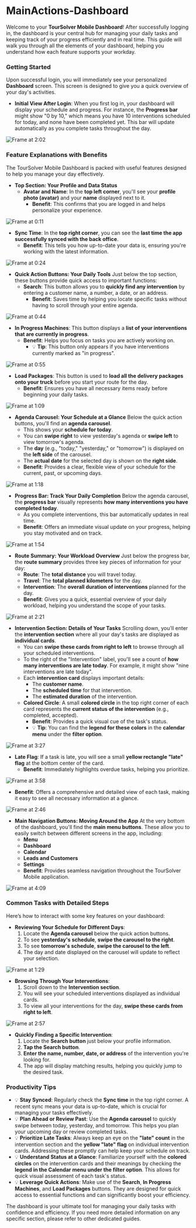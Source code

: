 # MainActions-Dashboard

Welcome to your **TourSolver Mobile Dashboard**! After successfully logging in, the dashboard is your central hub for managing your daily tasks and keeping track of your progress efficiently and in real time. This guide will walk you through all the elements of your dashboard, helping you understand how each feature supports your workday.

### Getting Started

Upon successful login, you will immediately see your personalized **Dashboard** screen. This screen is designed to give you a quick overview of your day's activities.

*   **Initial View After Login**:
    When you first log in, your dashboard will display your schedule and progress. For instance, the **Progress bar** might show "0 by 10," which means you have 10 interventions scheduled for today, and none have been completed yet. This bar will update automatically as you complete tasks throughout the day.

![Frame at 2:02](../../images/MainActions-Dashboard_timestamp_2_to_02.png "Initial login state – Progress bar shows 0 by 10 interventions.")



### Feature Explanations with Benefits

The TourSolver Mobile Dashboard is packed with useful features designed to help you manage your day effectively.

*   **Top Section: Your Profile and Data Status**
    *   **Avatar and Name**: In the **top left corner**, you'll see your **profile photo (avatar)** and your **name** displayed next to it.
        *   **Benefit**: This confirms that you are logged in and helps personalize your experience.

![Frame at 0:11](../../images/MainActions-Dashboard_timestamp_0_to_11.png "Avatar and name display – Your profile photo and name are shown in the top left corner.")

*   **Sync Time**: In the **top right corner**, you can see the **last time the app successfully synced with the back office**.
    *   **Benefit**: This tells you how up-to-date your data is, ensuring you're working with the latest information.

![Frame at 0:24](../../images/MainActions-Dashboard_timestamp_0_to_24.png "Sync time display – Shows the last successful sync time, indicating data freshness.")


*   **Quick Action Buttons: Your Daily Tools**
    Just below the top section, these buttons provide quick access to important functions:
    *   **Search**: This button allows you to **quickly find any intervention** by entering a customer name, a number, a date, or an address.
        *   **Benefit**: Saves time by helping you locate specific tasks without having to scroll through your entire agenda.

![Frame at 0:44](../../images/MainActions-Dashboard_timestamp_0_to_44.png "Search button – Helps find interventions by name, number, date, or address.")

*   **In Progress Machines**: This button displays a **list of your interventions that are currently in progress**.
    *   **Benefit**: Helps you focus on tasks you are actively working on.
        *   💡 **Tip**: This button only appears if you have interventions currently marked as "in progress".

![Frame at 0:55](../../images/MainActions-Dashboard_timestamp_0_to_55.png "In Progress Machines button – Shows a list of in-progress interventions and only appears if applicable.")

*   **Load Packages**: This button is used to **load all the delivery packages onto your truck** before you start your route for the day.
    *   **Benefit**: Ensures you have all necessary items ready before beginning your daily tasks.

![Frame at 1:09](../../images/MainActions-Dashboard_timestamp_1_to_09.png "Load packages button – Used to load delivery packages onto your truck before the route.")


*   **Agenda Carousel: Your Schedule at a Glance**
    Below the quick action buttons, you'll find an **agenda carousel**.
    *   This shows your **schedule for today**.
    *   You can **swipe right** to view yesterday's agenda or **swipe left** to view tomorrow's agenda.
    *   The **day** (e.g., "today," "yesterday," or "tomorrow") is displayed on the **left side** of the carousel.
    *   The **actual date** for the selected day is shown on the **right side**.
    *   **Benefit**: Provides a clear, flexible view of your schedule for the current, past, or upcoming days.

![Frame at 1:18](../../images/MainActions-Dashboard_timestamp_1_to_18.png "Agenda carousel – Shows today's schedule, allows swiping for yesterday/tomorrow, displays day and date.")


*   **Progress Bar: Track Your Daily Completion**
    Below the agenda carousel, the **progress bar** visually represents **how many interventions you have completed today**.
    *   As you complete interventions, this bar automatically updates in real time.
    *   **Benefit**: Offers an immediate visual update on your progress, helping you stay motivated and on track.

![Frame at 1:54](../../images/MainActions-Dashboard_timestamp_1_to_54.png "Progress bar – Shows completed interventions out of total, updates in real time.")


*   **Route Summary: Your Workload Overview**
    Just below the progress bar, the **route summary** provides three key pieces of information for your day:
    *   **Route**: The **total distance** you will travel today.
    *   **Travel**: The **total planned kilometers** for the day.
    *   **Intervention**: The **overall duration of interventions** planned for the day.
    *   **Benefit**: Gives you a quick, essential overview of your daily workload, helping you understand the scope of your tasks.

![Frame at 2:21](../../images/MainActions-Dashboard_timestamp_2_to_21.png "Route summary – Displays total distance, total planned kilometers, and overall intervention duration for the day.")


*   **Intervention Section: Details of Your Tasks**
    Scrolling down, you'll enter the **intervention section** where all your day's tasks are displayed as **individual cards**.
    *   You can **swipe these cards from right to left** to browse through all your scheduled interventions.
    *   To the right of the "Intervention" label, you'll see a count of **how many interventions are late today**. For example, it might show "nine interventions are late today".
    *   Each **intervention card** displays important details:
        *   The **customer name**.
        *   The **scheduled time** for that intervention.
        *   The **estimated duration** of the intervention.
    *   **Colored Circle**: A small **colored circle** in the top right corner of each card represents the **current status of the intervention** (e.g., completed, accepted).
        *   **Benefit**: Provides a quick visual cue of the task's status.
        *   💡 **Tip**: You can find the **legend for these colors** in the **calendar menu** under the **filter option**.

![Frame at 3:27](../../images/MainActions-Dashboard_timestamp_3_to_27.png "Colored circle – Located on intervention cards, indicates status (legend in calendar menu filter option).")

*   **Late Flag**: If a task is late, you will see a small **yellow rectangle "late" flag** at the bottom center of the card.
    *   **Benefit**: Immediately highlights overdue tasks, helping you prioritize.

![Frame at 3:58](../../images/MainActions-Dashboard_timestamp_3_to_58.png "Late flag – Small yellow rectangle at the bottom center of the card indicates a late task.")

*   **Benefit**: Offers a comprehensive and detailed view of each task, making it easy to see all necessary information at a glance.

![Frame at 2:46](../../images/MainActions-Dashboard_timestamp_2_to_46.png "Intervention section – Shows interventions as swipeable cards with customer name, scheduled time, and estimated duration.")


*   **Main Navigation Buttons: Moving Around the App**
    At the very bottom of the dashboard, you'll find the **main menu buttons**. These allow you to easily switch between different screens in the app, including:
    *   **Menu**
    *   **Dashboard**
    *   **Calendar**
    *   **Leads and Customers**
    *   **Settings**
    *   **Benefit**: Provides seamless navigation throughout the TourSolver Mobile application.

![Frame at 4:09](../../images/MainActions-Dashboard_timestamp_4_to_09.png "Main navigation buttons – Located at the bottom, allows switching between Menu, Dashboard, Calendar, Leads & Customers, and Settings.")


### Common Tasks with Detailed Steps

Here’s how to interact with some key features on your dashboard:

*   **Reviewing Your Schedule for Different Days**:
    1.  Locate the **Agenda carousel** below the quick action buttons.
    2.  To see **yesterday's schedule**, **swipe the carousel to the right**.
    3.  To see **tomorrow's schedule**, **swipe the carousel to the left**.
    4.  The day and date displayed on the carousel will update to reflect your selection.

![Frame at 1:29](../../images/MainActions-Dashboard_timestamp_1_to_29.png "Swiping agenda carousel – Swipe right for yesterday, left for tomorrow.")


*   **Browsing Through Your Interventions**:
    1.  Scroll down to the **Intervention section**.
    2.  You will see your scheduled interventions displayed as individual cards.
    3.  To view all your interventions for the day, **swipe these cards from right to left**.

![Frame at 2:57](../../images/MainActions-Dashboard_timestamp_2_to_57.png "Swiping intervention cards – Swipe right to left to browse through all scheduled interventions.")


*   **Quickly Finding a Specific Intervention**:
    1.  Locate the **Search button** just below your profile information.
    2.  **Tap the Search button**.
    3.  **Enter the name, number, date, or address** of the intervention you're looking for.
    4.  The app will display matching results, helping you quickly jump to the desired task.

### Productivity Tips

*   💡 **Stay Synced**: Regularly check the **Sync time** in the top right corner. A recent sync means your data is up-to-date, which is crucial for managing your tasks effectively.
*   💡 **Plan Ahead or Review Past**: Use the **Agenda carousel** to quickly swipe between today, yesterday, and tomorrow. This helps you plan your upcoming day or review completed tasks.
*   💡 **Prioritize Late Tasks**: Always keep an eye on the **"late" count** in the intervention section and the **yellow "late" flag** on individual intervention cards. Addressing these promptly can help keep your schedule on track.
*   💡 **Understand Status at a Glance**: Familiarize yourself with the **colored circles** on the intervention cards and their meanings by checking the **legend in the Calendar menu under the filter option**. This allows for quick visual assessment of each task's status.
*   💡 **Leverage Quick Actions**: Make use of the **Search**, **In Progress Machines**, and **Load Packages** buttons. They are designed for quick access to essential functions and can significantly boost your efficiency.

The dashboard is your ultimate tool for managing your daily tasks with confidence and efficiency. If you need more detailed information on any specific section, please refer to other dedicated guides.